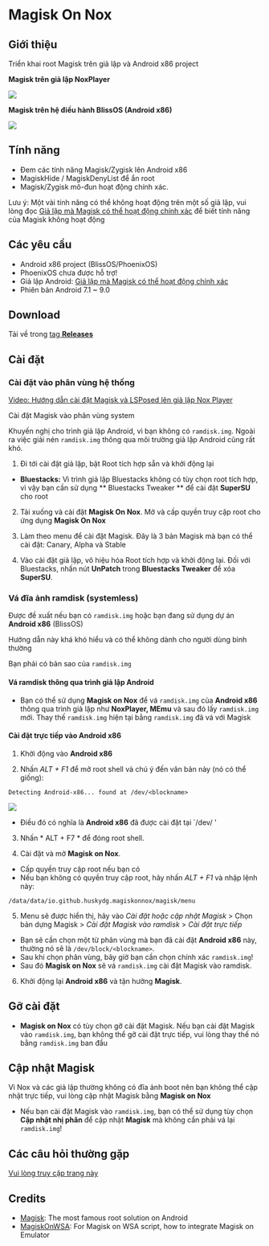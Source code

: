 # Magisk On Nox
## Giới thiệu
Triển khai root Magisk trên giả lập và Android x86 project


**Magisk trên giả lập NoxPlayer**

<img src="https://i.imgur.com/dkuKfDt.png" />

**Magisk trên hệ điều hành BlissOS (Android x86)**

<img src="https://i.imgur.com/udNrMx2.jpg"/>


## Tính năng
- Đem các tính năng Magisk/Zygisk  lên Android x86
- MagiskHide / MagiskDenyList để ẩn root
- Magisk/Zygisk mô-đun hoạt động chính xác.

Lưu ý: Một vài tính năng có thể không hoạt động trên một số giả lập, vui lòng đọc [Giả lập mà Magisk có thể hoạt động chính xác](https://github.com/HuskyDG/MagiskOnNox/wiki/Emulator-that-Magisk-can-work-properly) để biết tính năng của Magisk không hoạt động

## Các yêu cầu

- Android x86 project (BlissOS/PhoenixOS)
- PhoenixOS chưa được hỗ trợ!
- Giả lập Android: [Giả lập mà Magisk có thể hoạt động chính xác](https://github.com/HuskyDG/MagiskOnNox/wiki/Emulator-that-Magisk-can-work-properly)
- Phiên bản Android 7.1 ~ 9.0

## Download
Tải về trong [tag **Releases**](https://github.com/HuskyDG/MagiskOnNox/releases) 

## Cài đặt

### Cài đặt vào phân vùng hệ thống

[Video: Hướng dẫn cài đặt Magisk và LSPosed lên giả lập Nox Player]( https://youtu.be/ZtZQPfZjFuU)

Cài đặt Magisk vào phân vùng system

Khuyến nghị cho trình giả lập Android, vì bạn không có `ramdisk.img`.  Ngoài ra việc giải nén `ramdisk.img` thông qua môi trường giả lập Android cũng rất khó.

1. Đi tới cài đặt giả lập, bật Root tích hợp sẵn và khởi động lại

- **Bluestacks:** Vì trình giả lập Bluestacks không có tùy chọn root tích hợp, vì vậy bạn cần sử dụng ** Bluestacks Tweaker ** để cài đặt **SuperSU** cho root


 2. Tải xuống và cài đặt **Magisk On Nox**.  Mở và cấp quyền truy cập root cho ứng dụng **Magisk On Nox**
 3. Làm theo menu để cài đặt Magisk. Đây là 3 bản Magisk mà bạn có thể cài đặt: Canary, Alpha và Stable

 4. Vào cài đặt giả lập, vô hiệu hóa Root tích hợp và khởi động lại. Đối với Bluestacks, nhấn nút **UnPatch** trong **Bluestacks Tweaker** để xóa **SuperSU**.

### Vá đĩa ảnh ramdisk (systemless)

 Được đề xuất nếu bạn có `ramdisk.img` hoặc bạn đang sử dụng dự án **Android x86** (BlissOS)

 Hướng dẫn này khá khó hiểu và có thể không dành cho người dùng bình thường

 Bạn phải có bản sao của `ramdisk.img`

 #### Vá ramdisk thông qua trình giả lập Android

 - Bạn có thể sử dụng **Magisk on Nox** để vá `ramdisk.img` của **Android x86** thông qua trình giả lập như **NoxPlayer, MEmu** và sau đó lấy `ramdisk.img` mới.  Thay thế `ramdisk.img` hiện tại bằng `ramdisk.img` đã vá với Magisk

 #### Cài đặt trực tiếp vào Android x86

 1. Khởi động vào **Android x86**

 2. Nhấn *ALT + F1* để mở root shell và chú ý đến văn bản này (nó có thể giống):
 ```
 Detecting Android-x86... found at /dev/<blockname>
 ```
 <img src = "https://i.imgur.com/AmcrOyX.png" />

  - Điều đó có nghĩa là **Android x86** đã được cài đặt tại `/dev/<blockname> '


 3. Nhấn * ALT + F7 * để đóng root shell.

 4. Cài đặt và mở **Magisk on Nox**.
 - Cấp quyền truy cập root nếu bạn có
 - Nếu bạn không có quyền truy cập root, hãy nhấn *ALT + F1* và nhập lệnh này:
 ```
 /data/data/io.github.huskydg.magiskonnox/magisk/menu
 ```

 5. Menu sẽ được hiển thị, hãy vào *Cài đặt hoặc cập nhật Magisk* > Chọn bản dựng Magisk > *Cài đặt Magisk vào ramdisk* > *Cài đặt trực tiếp*
 - Bạn sẽ cần chọn một từ phân vùng mà bạn đã cài đặt **Android x86** này, thường nó sẽ là `/dev/block/<blockname>`.
 - Sau khi chọn phân vùng, bây giờ bạn cần chọn chính xác `ramdisk.img`!
 - Sau đó **Magisk on Nox** sẽ vá `ramdisk.img` cài đặt Magisk vào ramdisk.

 6. Khởi động lại **Android x86** và tận hưởng **Magisk**.

## Gỡ cài đặt

 - **Magisk on Nox** có tùy chọn gỡ cài đặt Magisk.  Nếu bạn cài đặt Magisk vào `ramdisk.img`, bạn không thể gỡ cài đặt trực tiếp, vui lòng thay thế nó bằng `ramdisk.img` ban đầu

## Cập nhật Magisk

Vì Nox và các giả lập thường không có đĩa ảnh boot nên bạn không thể cập nhật trực tiếp, vui lòng cập nhật Magisk bằng **Magisk on Nox**

- Nếu bạn cài đặt Magisk vào `ramdisk.img`, bạn có thể sử dụng tùy chọn **Cập nhật nhị phân** để cập nhật **Magisk** mà không cần phải vá lại `ramdisk.img`!


## Các câu hỏi thường gặp

[Vui lòng truy cập trang này](https://github.com/HuskyDG/MagiskOnNox/wiki)

## Credits
- [Magisk](https://github.com/topjohnwu/Magisk): The most famous root solution on Android
- [MagiskOnWSA](https://github.com/LSPosed/MagiskOnWSA): For Magisk on WSA script, how to integrate Magisk on Emulator
